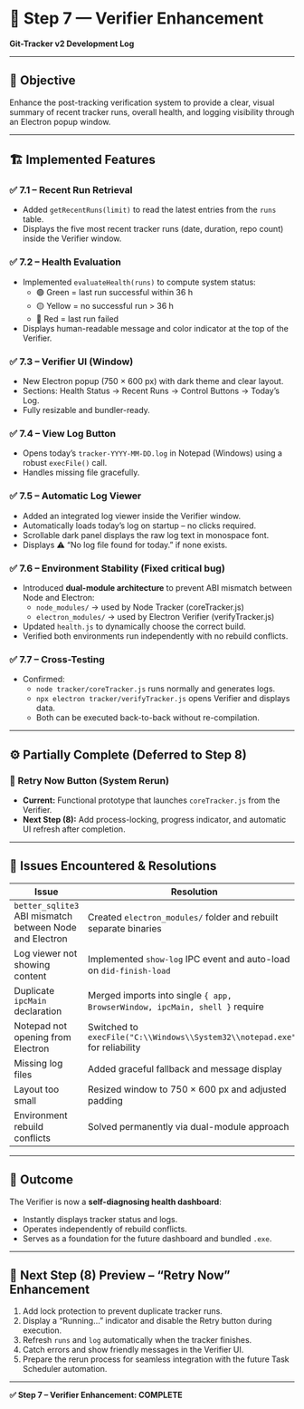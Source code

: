 # 🧩 Step 7 — Verifier Enhancement

**Git-Tracker v2 Development Log**

---

## 🎯 Objective

Enhance the post-tracking verification system to provide a clear, visual summary of recent tracker runs, overall health, and logging visibility through an Electron popup window.

---

## 🏗️ Implemented Features

### ✅ 7.1 – Recent Run Retrieval

- Added `getRecentRuns(limit)` to read the latest entries from the `runs` table.
- Displays the five most recent tracker runs (date, duration, repo count) inside the Verifier window.

### ✅ 7.2 – Health Evaluation

- Implemented `evaluateHealth(runs)` to compute system status:
  - 🟢 Green = last run successful within 36 h
  - 🟡 Yellow = no successful run > 36 h
  - 🔴 Red = last run failed
- Displays human-readable message and color indicator at the top of the Verifier.

### ✅ 7.3 – Verifier UI (Window)

- New Electron popup (750 × 600 px) with dark theme and clear layout.
- Sections: Health Status → Recent Runs → Control Buttons → Today’s Log.
- Fully resizable and bundler-ready.

### ✅ 7.4 – View Log Button

- Opens today’s `tracker-YYYY-MM-DD.log` in Notepad (Windows) using a robust `execFile()` call.
- Handles missing file gracefully.

### ✅ 7.5 – Automatic Log Viewer

- Added an integrated log viewer inside the Verifier window.
- Automatically loads today’s log on startup – no clicks required.
- Scrollable dark panel displays the raw log text in monospace font.
- Displays ⚠️ “No log file found for today.” if none exists.

### ✅ 7.6 – Environment Stability (Fixed critical bug)

- Introduced **dual-module architecture** to prevent ABI mismatch between Node and Electron:
  - `node_modules/` → used by Node Tracker (coreTracker.js)
  - `electron_modules/` → used by Electron Verifier (verifyTracker.js)
- Updated `health.js` to dynamically choose the correct build.
- Verified both environments run independently with no rebuild conflicts.

### ✅ 7.7 – Cross-Testing

- Confirmed:
  - `node tracker/coreTracker.js` runs normally and generates logs.
  - `npx electron tracker/verifyTracker.js` opens Verifier and displays data.
  - Both can be executed back-to-back without re-compilation.

---

## ⚙️ Partially Complete (Deferred to Step 8)

### 🔄 Retry Now Button (System Rerun)

- **Current:** Functional prototype that launches `coreTracker.js` from the Verifier.
- **Next Step (8):** Add process-locking, progress indicator, and automatic UI refresh after completion.

---

## 🧩 Issues Encountered & Resolutions

| Issue                                                   | Resolution                                                                   |
| ------------------------------------------------------- | ---------------------------------------------------------------------------- |
| `better_sqlite3` ABI mismatch between Node and Electron | Created `electron_modules/` folder and rebuilt separate binaries             |
| Log viewer not showing content                          | Implemented `show-log` IPC event and auto-load on `did-finish-load`          |
| Duplicate `ipcMain` declaration                         | Merged imports into single `{ app, BrowserWindow, ipcMain, shell }` require  |
| Notepad not opening from Electron                       | Switched to `execFile("C:\\Windows\\System32\\notepad.exe")` for reliability |
| Missing log files                                       | Added graceful fallback and message display                                  |
| Layout too small                                        | Resized window to 750 × 600 px and adjusted padding                          |
| Environment rebuild conflicts                           | Solved permanently via dual-module approach                                  |

---

## 🧠 Outcome

The Verifier is now a **self-diagnosing health dashboard**:

- Instantly displays tracker status and logs.
- Operates independently of rebuild conflicts.
- Serves as a foundation for the future dashboard and bundled `.exe`.

---

## 🚀 Next Step (8) Preview – “Retry Now” Enhancement

1. Add lock protection to prevent duplicate tracker runs.
2. Display a “Running…” indicator and disable the Retry button during execution.
3. Refresh `runs` and `log` automatically when the tracker finishes.
4. Catch errors and show friendly messages in the Verifier UI.
5. Prepare the rerun process for seamless integration with the future Task Scheduler automation.

---

**✅ Step 7 – Verifier Enhancement: COMPLETE**
